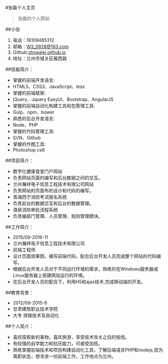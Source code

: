 #张磊个人主页
>张磊的个人网站

##小张
1. 电话：18109485312
2. 邮箱：W3_0928@163.com
3. Github:[zhnaglei.github.io](https://zhnaglei.github.io/)
4. 地址：兰州市城关区雁西路
 
##技能简介： 
* 掌握的前端开发语言:
* HTML5、CSS3、JavaScript、less
* 掌握的前端框架:
* jQuery、Jquery EasyUI、Bootstrap、AngularJS
* 掌握的前端自动化构建工具和包管理工具:
* Gulp、npm、bower
* 熟悉的后台开发语言:
* Node、PHP
* 掌握的代码管理工具:
* SVN、Github
* 掌握的作图工具:
* Photoshop cs6
		
##项目简介：
* 数字化健康食堂门户网站
* 负责网站页面的编写和后台数据之间的交互。
* 兰州瀚祥电子信息工程技术有限公司网站
* 负责网站的页面布的设计和代码的编写。
* 青海西宁消防考试报名系统
* 负责前台的数据交互和后台的数据管理。
* 酒泉消防审批流程系统
* 负责编部门管理、人员管理、规则管理模块。
		
##工作简介：
* 2015/09-2016-11	
* 兰州瀚祥电子信息工程技术有限公司
* 前端工程师
* 设计页面效果图，编写前端代码，配合后台开发人员完成整个网站的代码编写。
* 根据后台开发人员对于不同运行环境的需求，熟练的在Windows服务器或Linux服务器上搭建网站运行的环境。
* 在后台开发人员的配合下，利用H5和ajax技术,完成移动端的开发。
		
##教育背景：		
* 2012/09-2015-6
* 甘肃建筑职业技术学院
* 大专  焊接技术及自动化
		
##个人简介：
* 喜欢探索新的事物，喜欢旅游，享受技术攻关之后的愉悦。
* 有较强的自学能力和抗压能力，可接受加班。
* 熟练掌握前端技术和项目构建自动化工具，了解后端语言PHP和nodejs,现为离职状态，想寻求一份前端工作，工作地点为兰州。

